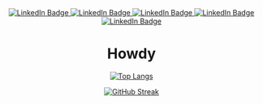 <div id="badges" align="center">
  
  <a href="https://www.researchgate.net/scientific-contributions/Jack-Brett-2175040107" target="_BLANK">
    <img src="https://img.shields.io/badge/Publications-BU-%2323C9FF" alt="LinkedIn Badge"/>
  </a>
  <a href="https://www.youtube.com/channel/UCOv5_XC5zuLUN8jkHoRB7og" target="_BLANK">
    <img src="https://img.shields.io/badge/YouTube-jdotb-%2323C9FF" alt="LinkedIn Badge"/>
  </a>
    <a href="https://photos.app.goo.gl/WLdyv6qsks7XeeV87" target="_BLANK">
    <img src="https://img.shields.io/badge/Photos-jdotb-%2323C9FF" alt="LinkedIn Badge"/>
  </a>
    <a href="https://jacki3.github.io/jackbrett/file/CV -third editNoLined.pdf" target="_blank">
    <img src="https://img.shields.io/badge/CV-jdotb-%2323C9FF" alt="LinkedIn Badge"/>
  </a>
    <a href="https://jacki3.github.io/jackbrett/" target="_blank">
    <img src="https://img.shields.io/badge/portfolio-me-%2323C9FF" alt="LinkedIn Badge"/>
  </a>
  
  
  <h1>
  Howdy
</h1>


[![Top Langs](https://github-readme-stats.vercel.app/api/top-langs/?username=Jacki3&layout=compact&theme=tokyonight&hide_border=true)](https://github.com/anuraghazra/github-readme-stats)

<a href="https://git.io/streak-stats"><img src="https://github-readme-streak-stats.herokuapp.com?user=Jacki3&theme=tokyonight&hide_border=true&date_format=j%20M%5B%20Y%5D&mode=weekly&card_width=275&hide_current_streak=true&hide_longest_streak=true" alt="GitHub Streak" /></a>


</div>
